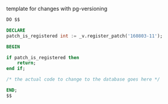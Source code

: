 template for changes with pg-versioning


```sql
DO $$

DECLARE
patch_is_registered int := _v.register_patch('160803-11');

BEGIN

if patch_is_registered then
    return;
end if;

/* the actual code to change to the database goes here */

END;
$$ 
```

